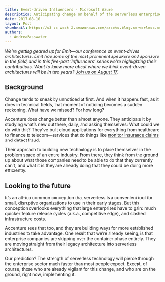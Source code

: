 ```yaml
---
title: Event-driven Influencers - Microsoft Azure
description: Anticipating change on behalf of the serverless enterprise.
date: 2017-08-10
layout: Post
thumbnail: https://s3-us-west-2.amazonaws.com/assets.blog.serverless.com/accenture-logo.jpg
authors:
  - AndreaPasswater
---
```


*We’re getting geared up for Emit—our conference on event-driven architectures. Emit has some of the most prominent speakers and sponsors in the field, and in this five-part ‘Influencers’ series we’re highlighting their contributions. Want to know more about where we think event-driven architectures will be in two years? [Join us on August 17](http://www.emitconference.com).*

## Background

Change tends to sneak by unnoticed at first. And when it happens fast, as it does in technical fields, that moment of noticing becomes a sudden reckoning. What have we missed? For how long?

Accenture does change better than almost anyone. They anticipate it by studying what’s new out there, daily, and asking themselves: What could we do with this? They’ve built cloud applications for everything from healthcare to finance to telecom—services that do things like [monitor insurance claims](https://www.accenture.com/us-en/success-avalon-healthcare-solutions) and detect fraud.

Their approach to building new technology is to place themselves in the problem space of an entire industry. From there, they think from the ground up about what those companies need to be able to do that they currently can’t, and what it is they are already doing that they could be doing more efficiently.

## Looking to the future

It’s an all-too common conception that serverless is a convenient tool for small, disruptive organizations to use in their early stages. But this conception overlooks everything that large enterprises have to gain: much quicker feature release cycles (a.k.a., competitive edge), and slashed infrastructure costs.

Accenture sees that too, and they are building ways for more established industries to take advantage. One result that we’re already seeing, is that enterprise companies are skipping over the container phase entirely. They are moving straight from their legacy architecture into serverless architectures.

Our prediction? The strength of serverless technology will pierce through the enterprise sector much faster than most people expect. Except, of course, those who are already vigilant for this change, and who are on the ground, right now, implementing it.
